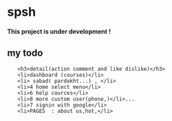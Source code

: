 # spsh
<h4>This project is under development !</h4>
<h2>my todo</h2>
<ul>

    <h3>detail(action comment and like dislike)</h3>
    <li>dashboard (courses)</li>
    <li> sabad( pardakht...) , </li>
    <li>4 home select menu</li>
    <li>6 help cources</li>
    <li>8 more custom user(phone,)</li>...
    <li>7 signin with google</li>
    <li>PAGES  : about us,hot,</li>
</ul>